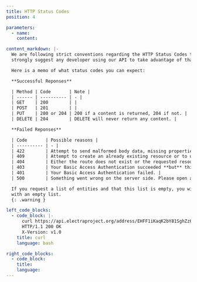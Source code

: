 ```yaml
---
title: HTTP Status Codes
position: 4

parameters:
  - name:
    content:

content_markdown: |-
  We are following strict conventions regarding the HTTP Status Codes that we send in our responses' headers. So we
  strongly suggest any developer using our API to take advantage of that in order to handle them accordingly.

  Here is a memo of what status codes you can expect:

  **Successful Reponses**

  | Method | Code       | Note |
  | ------ | ---------- | - |
  | GET    | 200        | |
  | POST   | 201        | |
  | PUT    | 200 or 204 | 200 if a content is returned, 204 if not. |
  | DELETE | 204        | DELETE will never return any content. |

  **Failed Reponses**

  | Code       | Possible reasons |
  | ---------- | - |
  | 422        | Attempt to send malformed body data, missing properties or wrong properties values. |
  | 409        | Attempt to create an already existing resource or to update a busy resource. |
  | 404        | Either the route does not exist or the requested resource was not found. |
  | 403        | Your Basic Access Authentication succeeded **but** this user is not allowed to access this resource. |
  | 401        | Your Basic Access Authentication failed. |
  | 500        | Something went wrong on the server side. Please open an issue if this happens. |

  If you request a list of entities and that this list is empty, you will not receive a `404` but a `2XX` status code
  with an empty list.
  {: .warning }

left_code_blocks:
  - code_block: |-
      curl https://api.electraproject.org/address/EHFF1iKaqK2bY81SghZz6YxQTKgx47JjDE -I -H "X-Version: 1.0"
      HTTP/1.1 200 OK
      X-Version: v1.0
    title: curl
    language: bash

right_code_blocks:
  - code_block:
    title:
    language:
---
```

